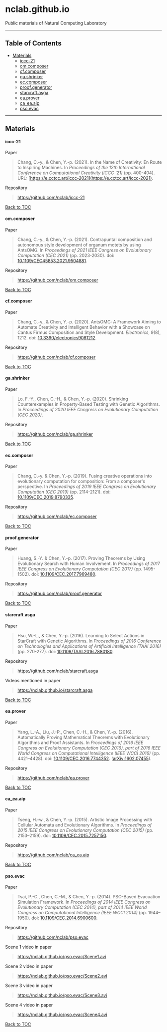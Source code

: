 nclab.github.io
===============

Public materials of Natural Computing Laboratory

----------

Table of Contents
-----------------

- [Materials](#materials)
    - [iccc-21](#iccc-21)
    - [om.composer](#omcomposer)
    - [cf.composer](#cfcomposer)
    - [ga.shrinker](#gashrinker)
    - [ec.composer](#eccomposer)
    - [proof.generator](#proofgenerator)
    - [starcraft.asga](#starcraftasga)
    - [ea.prover](#eaprover)
    - [ca_ea.aip](#ca_eaaip)
    - [pso.evac](#psoevac)

----------

Materials
---------

#### iccc-21

Paper
> Chang, C.-y., & Chen, Y.-p. (2021). In the Name of Creativity: En Route to Inspiring Machines. In <i>Proceedings of the 12th International
Conference on Computational Creativity (ICCC &rsquo;21)</i> (pp. 400-404). URL: [https://e.cctcc.art/iccc-2021](https://e.cctcc.art/iccc-2021).

Repository
> https://github.com/nclab/iccc-21

[Back to TOC](#table-of-contents)

#### om.composer

Paper
> Chang, C.-y., & Chen, Y.-p. (2021). Contrapuntal composition and autonomous style development of organum motets by using AntsOMG. In <i>Proceedings of 2021 IEEE Congress on Evolutionary Computation (CEC 2021)</i> (pp. 2023-2030). doi: [10.1109/CEC45853.2021.9504881](http://dx.doi.org/10.1109/CEC45853.2021.9504881).

Repository
> https://github.com/nclab/om.composer

[Back to TOC](#table-of-contents)

#### cf.composer

Paper
> Chang, C.-y., & Chen, Y.-p. (2020). AntsOMG: A Framework Aiming to Automate Creativity and Intelligent Behavior with a Showcase on Cantus Firmus Composition and Style Development. <i>Electronics</i>, 9(8), 1212. doi: [10.3390/electronics9081212](http://dx.doi.org/10.3390/electronics9081212).

Repository
> https://github.com/nclab/cf.composer

[Back to TOC](#table-of-contents)

#### ga.shrinker

Paper
> Lo, F.-Y., Chen, C.-H., & Chen, Y.-p. (2020). Shrinking Counterexamples in Property-Based Testing with Genetic Algorithms. In <i>Proceedings of 2020 IEEE Congress on Evolutionary Computation (CEC 2020)</i>.

Repository
> https://github.com/nclab/ga.shrinker

[Back to TOC](#table-of-contents)

#### ec.composer

Paper
> Chang, C.-y. & Chen, Y.-p. (2019). Fusing creative operations into evolutionary computation for composition: From a composer's perspective. In <i>Proceedings of 2019 IEEE Congress on Evolutionary Computation (CEC 2019)</i> (pp. 2114-2121). doi: [10.1109/CEC.2019.8790335](http://dx.doi.org/10.1109/CEC.2019.8790335).

Repository
> https://github.com/nclab/ec.composer

[Back to TOC](#table-of-contents)

#### proof.generator

Paper
> Huang, S.-Y. & Chen, Y.-p. (2017). Proving Theorems by Using Evolutionary Search with Human Involvement. In <i>Proceedings of 2017 IEEE Congress on Evolutionary Computation (CEC 2017)</i> (pp. 1495-1502). doi: [10.1109/CEC.2017.7969480](http://dx.doi.org/10.1109/CEC.2017.7969480).

Repository
> https://github.com/nclab/proof.generator

[Back to TOC](#table-of-contents)

#### starcraft.asga

Paper
> Hsu, W.-L., & Chen, Y.-p. (2016). Learning to Select Actions in StarCraft with Genetic Algorithms. In <i>Proceedings of 2016 Conference on Technologies and Applications of Artificial Intelligence (TAAI 2016)</i> (pp. 270-277). doi: [10.1109/TAAI.2016.7880180](http://dx.doi.org/10.1109/TAAI.2016.7880180).

Repository
> https://github.com/nclab/starcraft.asga

Videos mentioned in paper
> https://nclab.github.io/starcraft.asga

[Back to TOC](#table-of-contents)

#### ea.prover

Paper
> Yang, L.-A., Liu, J.-P., Chen, C.-H., & Chen, Y.-p. (2016). Automatically Proving Mathematical Theorems with Evolutionary Algorithms and Proof Assistants. In <i>Proceedings of 2016 IEEE Congress on Evolutionary Computation (CEC 2016), part of 2016 IEEE World Congress on Computational Intelligence (IEEE WCCI 2016)</i> (pp. 4421–4428). doi: [10.1109/CEC.2016.7744352](http://dx.doi.org/10.1109/CEC.2016.7744352). ([arXiv:1602.07455](http://arxiv.org/abs/1602.07455)).

Repository
> https://github.com/nclab/ea.prover

[Back to TOC](#table-of-contents)

#### ca_ea.aip

Paper
> Tseng, H.-w., & Chen, Y.-p. (2015). Artistic Image Processing with Cellular Automata and Evolutionary Algorithms. In <i>Proceedings of 2015 IEEE Congress on Evolutionary Computation (CEC 2015)</i> (pp. 2153–2159). doi: [10.1109/CEC.2015.7257150](http://dx.doi.org/10.1109/CEC.2015.7257150).

Repository
> https://github.com/nclab/ca_ea.aip

[Back to TOC](#table-of-contents)

#### pso.evac

Paper
> Tsai, P.-C., Chen, C.-M., & Chen, Y.-p. (2014). PSO-Based Evacuation Simulation Framework. In <i>Proceedings of 2014 IEEE Congress on Evolutionary Computation (CEC 2014), part of 2014 IEEE World Congress on Computational Intelligence (IEEE WCCI 2014)</i> (pp. 1944–1950). doi: [10.1109/CEC.2014.6900600](http://dx.doi.org/10.1109/CEC.2014.6900600).

Repository
> https://github.com/nclab/pso.evac

Scene 1 video in paper
> https://nclab.github.io/pso.evac/Scene1.avi

Scene 2 video in paper
> https://nclab.github.io/pso.evac/Scene2.avi

Scene 3 video in paper
> https://nclab.github.io/pso.evac/Scene3.avi

Scene 4 video in paper
> https://nclab.github.io/pso.evac/Scene4.avi

[Back to TOC](#table-of-contents)
